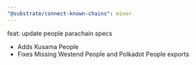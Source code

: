 ```yaml
---
"@substrate/connect-known-chains": minor
---
```


feat: update people parachain specs

- Adds Kusama People
- Fixes Missing Westend People and Polkadot People exports
